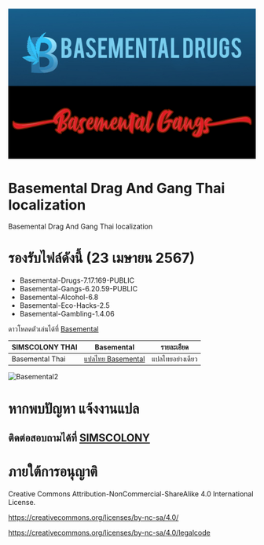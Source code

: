 ![Basemental](https://github.com/simscolony/Basemental_TH/blob/main/269605579_2032648843563175_1381426551895061247_n.png)

# Basemental Drag And Gang Thai localization
Basemental Drag And Gang Thai localization

# รองรับไฟล์ดังนี้ (23 เมษายน 2567)
* Basemental-Drugs-7.17.169-PUBLIC
* Basemental-Gangs-6.20.59-PUBLIC
* Basemental-Alcohol-6.8
* Basemental-Eco-Hacks-2.5
* Basemental-Gambling-1.4.06

ดาวโหลดตัวเล่นได้ที่
[Basemental](https://basementalcc.com/)


| SIMSCOLONY THAI| Basemental |รายละเอียด|
| ------------- | ------------- | ------------- |
| Basemental Thai| [แปลไทย Basemental ](https://github.com/simscolony/Basemental_TH/raw/main/%5BSIMSCOLONY%5D%20Basemental%20Thai%202024.package)  |แปลไทยอย่างเดียว|



![Basemental2](https://scontent.fbkk10-1.fna.fbcdn.net/v/t39.30808-6/438215706_985057683030466_2234950175350921558_n.jpg?_nc_cat=103&ccb=1-7&_nc_sid=5f2048&_nc_ohc=RroT2LhRYF0Ab4vJtAL&_nc_ht=scontent.fbkk10-1.fna&oh=00_AfASE5CX3gG7PAhQ0yIU4kQawI9fzoPBES0N31lG8bD6oA&oe=662D710E)


# หากพบปัญหา แจ้งงานแปล
## ติดต่อสอบถามได้ที่ [SIMSCOLONY](https://github.com/simscolony/Basemental_TH/blob/main/%5BSIMSCOLONY%5D%20Basemental%20Thai%202023.package)

# ภายใต้การอนุญาติ 

Creative Commons Attribution-NonCommercial-ShareAlike 4.0 International License.

https://creativecommons.org/licenses/by-nc-sa/4.0/

https://creativecommons.org/licenses/by-nc-sa/4.0/legalcode
